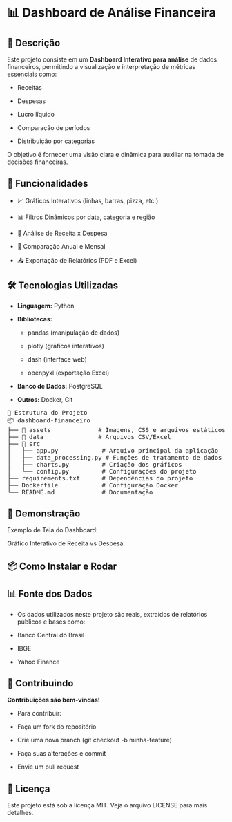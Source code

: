 # 📊 Dashboard de Análise Financeira

<!-- Exemplo de imagem do topo -->

## 📌 Descrição

Este projeto consiste em um **Dashboard Interativo para análise** de dados financeiros, permitindo a visualização e interpretação de métricas essenciais como:

 - Receitas

 - Despesas

 - Lucro líquido

 - Comparação de períodos

 - Distribuição por categorias

O objetivo é fornecer uma visão clara e dinâmica para auxiliar na tomada de decisões financeiras.

## 🚀 Funcionalidades

 - 📈 Gráficos Interativos (linhas, barras, pizza, etc.)

 - 📊 Filtros Dinâmicos por data, categoria e região

 - 🏦 Análise de Receita x Despesa

 - 📅 Comparação Anual e Mensal

 - 📤 Exportação de Relatórios (PDF e Excel)

## 🛠️ Tecnologias Utilizadas

 - **Linguagem:** Python

 - **Bibliotecas:**

   - pandas (manipulação de dados)

   - plotly (gráficos interativos)

   - dash (interface web)

   - openpyxl (exportação Excel)

  - **Banco de Dados:** PostgreSQL

  - **Outros:** Docker, Git

<pre>📂 Estrutura do Projeto
📦 dashboard-financeiro
├── 📁 assets             # Imagens, CSS e arquivos estáticos
├── 📁 data               # Arquivos CSV/Excel
├── 📁 src
│   ├── app.py            # Arquivo principal da aplicação
│   ├── data_processing.py # Funções de tratamento de dados
│   ├── charts.py         # Criação dos gráficos
│   └── config.py         # Configurações do projeto
├── requirements.txt      # Dependências do projeto
├── Dockerfile            # Configuração Docker
└── README.md             # Documentação</pre>

## 📸 Demonstração

Exemplo de Tela do Dashboard:


Gráfico Interativo de Receita vs Despesa:


## 📦 Como Instalar e Rodar
<!-- 1️⃣ Clonar o repositório
git clone https://github.com/seuusuario/dashboard-financeiro.git
cd dashboard-financeiro

2️⃣ Criar ambiente virtual
python -m venv venv
source venv/bin/activate  # Linux/Mac
venv\Scripts\activate     # Windows

3️⃣ Instalar dependências
pip install -r requirements.txt

4️⃣ Executar aplicação
python src/app.py


Acesse http://localhost:8050 no navegador. -->

## 📊 Fonte dos Dados

- Os dados utilizados neste projeto são reais, extraídos de relatórios públicos e bases como:

- Banco Central do Brasil

- IBGE

- Yahoo Finance

## 🤝 Contribuindo

**Contribuições são bem-vindas!**
 - Para contribuir:

 - Faça um fork do repositório

 - Crie uma nova branch (git checkout -b minha-feature)

 - Faça suas alterações e commit

 - Envie um pull request

## 📝 Licença

Este projeto está sob a licença MIT.
Veja o arquivo LICENSE para mais detalhes.
